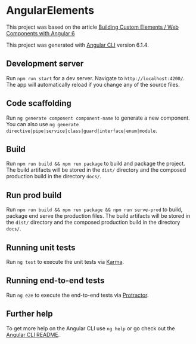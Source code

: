 # AngularElements

This project was based on the article [Building Custom Elements / Web Components with Angular 6](https://medium.com/@tomsu/building-web-components-with-angular-elements-746cd2a38d5b)

This project was generated with [Angular CLI](https://github.com/angular/angular-cli) version 6.1.4.

## Development server

Run `npm run start` for a dev server. Navigate to `http://localhost:4200/`. The app will automatically reload if you change any of the source files.

## Code scaffolding

Run `ng generate component component-name` to generate a new component. You can also use `ng generate directive|pipe|service|class|guard|interface|enum|module`.

## Build

Run `npm run build && npm run package` to build and package the project. The build artifacts will be stored in the `dist/` directory and the composed production build in the directory `docs/`.

## Run prod build

Run `npm run build && npm run package && npm run serve-prod` to build, package end serve the production files. The build artifacts will be stored in the `dist/` directory and the composed production build in the directory `docs/`.

## Running unit tests

Run `ng test` to execute the unit tests via [Karma](https://karma-runner.github.io).

## Running end-to-end tests

Run `ng e2e` to execute the end-to-end tests via [Protractor](http://www.protractortest.org/).

## Further help

To get more help on the Angular CLI use `ng help` or go check out the [Angular CLI README](https://github.com/angular/angular-cli/blob/master/README.md).

